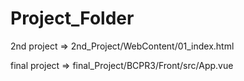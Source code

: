 # Project_Folder

2nd project => 2nd_Project/WebContent/01_index.html

final project => final_Project/BCPR3/Front/src/App.vue
